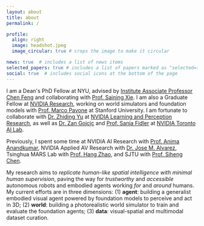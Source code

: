 ```yaml
---
layout: about
title: about
permalink: /

profile:
  align: right
  image: headshot.jpeg
  image_circular: true # crops the image to make it circular

news: true  # includes a list of news items
selected_papers: true # includes a list of papers marked as "selected={true}"
social: true  # includes social icons at the bottom of the page
---
```


I am a Dean's PhD Fellow at NYU, advised by <a href='https://scholar.google.com/citations?user=YeG8ZM0AAAAJ&hl=en'>Institute Associate Professor Chen Feng</a> and collaborating with <a href='https://scholar.google.com/citations?user=Y2GtJkAAAAAJ&hl=en'>Prof. Saining Xie</a>. I am also a Graduate Fellow at <a href='https://research.nvidia.com/labs/avg/'>NVIDIA Research</a>, working on world simulators and foundation models with <a href='https://scholar.google.com/citations?user=RhOpyXcAAAAJ&hl=en'>Prof. Marco Pavone</a> at Stanford University. I am fortunate to collaborate with <a href='https://scholar.google.com/citations?hl=en&user=1VI_oYUAAAAJ'>Dr. Zhiding Yu</a> at <a href='https://research.nvidia.com/labs/lpr/'>NVIDIA Learning and Perception Research</a>, as well as <a href='https://scholar.google.com/citations?user=8KsqL4gAAAAJ&hl=en'>Dr. Zan Gojcjc</a> and <a href='https://scholar.google.com/citations?hl=en&user=CUlqK5EAAAAJ'>Prof. Sanja Fidler</a> at <a href='https://research.nvidia.com/labs/toronto-ai/'>NVIDIA Toronto AI Lab</a>.

Previously, I spent some time at NVIDIA AI Research with <a href='https://scholar.google.com/citations?user=bEcLezcAAAAJ&hl=en'>Prof. Anima Anandkumar</a>, NVIDIA Applied AV Research with <a href='https://scholar.google.com/citations?user=Oyx-_UIAAAAJ&hl=en'>Dr. Jose M. Alvarez</a>, Tsinghua MARS Lab with <a href='https://scholar.google.com/citations?user=DmahiOYAAAAJ&hl=en'>Prof. Hang Zhao</a>, and SJTU with <a href='https://scholar.google.com/citations?user=W_Q33RMAAAAJ&hl=en'>Prof. Siheng Chen</a>.

My research aims to *replicate human-like spatial intelligence with minimal human supervision*, paving the way for *trustworthy* and *accessible* autonomous robots and embodied agents working *for* and *around* humans. My current efforts are in three dimensions: (1) **agent**: building a generalist embodied visual agent powered by foundation models to perceive and act in 3D; (2) **world**: building a photorealistic world simulator to train and evaluate the foundation agents; (3) **data**: visual-spatial and multimodal dataset curation. 

